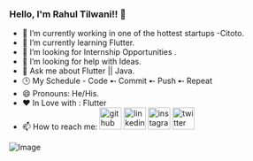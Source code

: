### Hello, I'm **Rahul Tilwani**!! 👋




- 🔭 I’m currently working in one of the hottest startups -Citoto.
- 🌱 I’m currently learning Flutter.
- 👯 I’m looking for Internship Opportunities .
- 🤔 I’m looking for help with Ideas.
- 💬 Ask me about Flutter || Java.
- 🕒 My Schedule - Code ➸ Commit ➸ Push ➸ Repeat
- 😄 Pronouns: He/His.
- ❤️ In Love with : Flutter
- 📫 How to reach me: 
[<img src='https://cdn.jsdelivr.net/npm/simple-icons@3.0.1/icons/github.svg' alt='github' height='40'>](https://github.com/rahul975337)     [<img src='https://cdn.jsdelivr.net/npm/simple-icons@3.0.1/icons/linkedin.svg' alt='linkedin' height='40'>](https://www.linkedin.com/in/rahul-tilwani-965291194/)   [<img src='https://cdn.jsdelivr.net/npm/simple-icons@3.0.1/icons/instagram.svg' alt='instagram' height='40'>](https://www.instagram.com/rahul_tilwani_12/)     [<img src='https://cdn.jsdelivr.net/npm/simple-icons@3.0.1/icons/twitter.svg' alt='twitter' height='40'>](https://twitter.com/RahulTilwaniRt)  
  


![Image](https://github-readme-stats.vercel.app/api?username=rahul975337&&show_icons=true&count_private=true&title_color=ffffff&icon_color=ffbf00&text_color=ffffff&bg_color=27363e)
